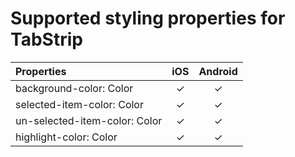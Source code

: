 # Supported styling properties for TabStrip

| Properties | iOS | Android |
|:---|:---:|:---:|
| background-color: Color | &check; | &check; |
| selected-item-color: Color | &check; | &check; |
| un-selected-item-color: Color | &check; | &check; |
| highlight-color: Color | &check; | &check; |
